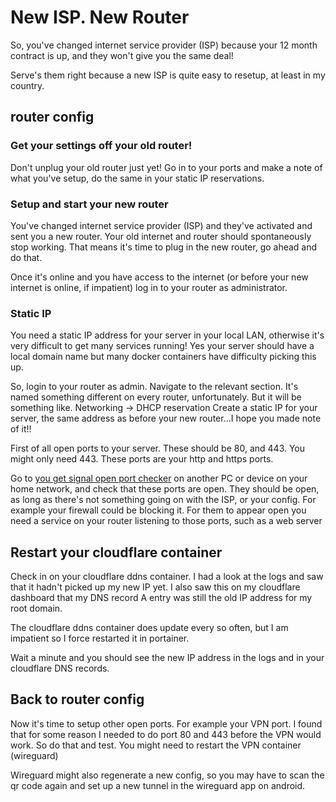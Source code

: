 # New ISP. New Router
So, you've changed internet service provider (ISP) because your 12 month contract is up, and they won't give you the same deal!

Serve's them right because a new ISP is quite easy to resetup, at least in my country.

## router config
### Get your settings off your old router!
Don't unplug your old router just yet! Go in to your ports and make a note of what you've setup, do the same in your static IP reservations.

### Setup and start your new router
You've changed internet service provider (ISP) and they've activated and sent you a new router.
Your old internet and router should spontaneously stop working.
That means it's time to plug in the new router, go ahead and do that.

Once it's online and you have access to the internet (or before your new internet is online, if impatient) log in to your router as administrator.

### Static IP
You need a static IP address for your server in your local LAN, otherwise it's very difficult to get many services running! Yes your server should have a local domain name but many docker containers have difficulty picking this up.

So, login to your router as admin.
Navigate to the relevant section. It's named something different on every router, unfortunately.
But it will be something like. Networking -> DHCP reservation
Create a static IP for your server, the same address as before your new router...I hope you made note of it!!

First of all open ports to your server.
These should be 80, and 443. You might only need 443. These ports are your http and https ports.

Go to [you get signal open port checker](https://www.yougetsignal.com/tools/open-ports/) on another PC or device on your home network, and check that these ports are open.
They should be open, as long as there's not something going on with the ISP, or your config. For example your firewall could be blocking it.
For them to appear open you need a service on your router listening to those ports, such as a web server

## Restart your cloudflare container
Check in on your cloudflare ddns container. I had a look at the logs and saw that it hadn't picked up my new IP yet. 
I also saw this on my cloudflare dashboard that my DNS record A entry was still the old IP address for my root domain.

The cloudflare ddns container does update every so often, but I am impatient so I force restarted it in portainer.

Wait a minute and you should see the new IP address in the logs and in your cloudflare DNS records.

## Back to router config
Now it's time to setup other open ports. For example your VPN port. I found that for some reason I needed to do port 80 and 443 before the VPN would work.
So do that and test. You might need to restart the VPN container (wireguard)

Wireguard might also regenerate a new config, so you may have to scan the qr code again and set up a new tunnel in the wireguard app on android.